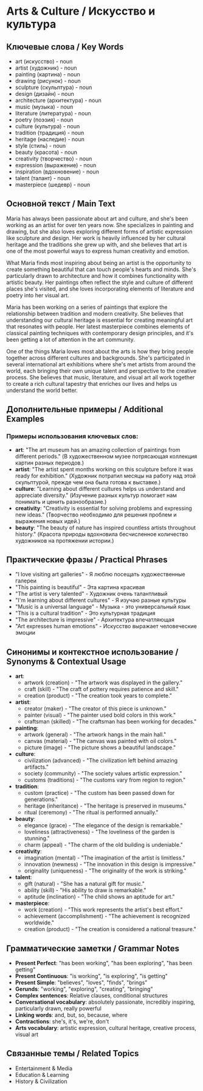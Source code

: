 # Arts & Culture / Искусство и культура

## Ключевые слова / Key Words
- art (искусство) - noun
- artist (художник) - noun
- painting (картина) - noun
- drawing (рисунок) - noun
- sculpture (скульптура) - noun
- design (дизайн) - noun
- architecture (архитектура) - noun
- music (музыка) - noun
- literature (литература) - noun
- poetry (поэзия) - noun
- culture (культура) - noun
- tradition (традиция) - noun
- heritage (наследие) - noun
- style (стиль) - noun
- beauty (красота) - noun
- creativity (творчество) - noun
- expression (выражение) - noun
- inspiration (вдохновение) - noun
- talent (талант) - noun
- masterpiece (шедевр) - noun

## Основной текст / Main Text

Maria has always been passionate about art and culture, and she's been working as an artist for over ten years now. She specializes in painting and drawing, but she also loves exploring different forms of artistic expression like sculpture and design. Her work is heavily influenced by her cultural heritage and the traditions she grew up with, and she believes that art is one of the most powerful ways to express human creativity and emotion.

What Maria finds most inspiring about being an artist is the opportunity to create something beautiful that can touch people's hearts and minds. She's particularly drawn to architecture and how it combines functionality with artistic beauty. Her paintings often reflect the style and culture of different places she's visited, and she loves incorporating elements of literature and poetry into her visual art.

Maria has been working on a series of paintings that explore the relationship between tradition and modern creativity. She believes that understanding our cultural heritage is essential for creating meaningful art that resonates with people. Her latest masterpiece combines elements of classical painting techniques with contemporary design principles, and it's been getting a lot of attention in the art community.

One of the things Maria loves most about the arts is how they bring people together across different cultures and backgrounds. She's participated in several international art exhibitions where she's met artists from around the world, each bringing their own unique talent and perspective to the creative process. She believes that music, literature, and visual art all work together to create a rich cultural tapestry that enriches our lives and helps us understand the world better.

## Дополнительные примеры / Additional Examples

### Примеры использования ключевых слов:
- **art**: "The art museum has an amazing collection of paintings from different periods." (В художественном музее потрясающая коллекция картин разных периодов.)
- **artist**: "The artist spent months working on this sculpture before it was ready for exhibition." (Художник потратил месяцы на работу над этой скульптурой, прежде чем она была готова к выставке.)
- **culture**: "Learning about different cultures helps us understand and appreciate diversity." (Изучение разных культур помогает нам понимать и ценить разнообразие.)
- **creativity**: "Creativity is essential for solving problems and expressing new ideas." (Творчество необходимо для решения проблем и выражения новых идей.)
- **beauty**: "The beauty of nature has inspired countless artists throughout history." (Красота природы вдохновила бесчисленное количество художников на протяжении истории.)

## Практические фразы / Practical Phrases

- "I love visiting art galleries" - Я люблю посещать художественные галереи
- "This painting is beautiful" - Эта картина красивая
- "The artist is very talented" - Художник очень талантливый
- "I'm learning about different cultures" - Я изучаю разные культуры
- "Music is a universal language" - Музыка - это универсальный язык
- "This is a cultural tradition" - Это культурная традиция
- "The architecture is impressive" - Архитектура впечатляющая
- "Art expresses human emotions" - Искусство выражает человеческие эмоции

## Синонимы и контекстное использование / Synonyms & Contextual Usage

- **art**: 
  - artwork (creation) - "The artwork was displayed in the gallery."
  - craft (skill) - "The craft of pottery requires patience and skill."
  - creation (product) - "The creation took years to complete."
- **artist**: 
  - creator (maker) - "The creator of this piece is unknown."
  - painter (visual) - "The painter used bold colors in this work."
  - craftsman (skilled) - "The craftsman has been working for decades."
- **painting**: 
  - artwork (general) - "The artwork hangs in the main hall."
  - canvas (material) - "The canvas was painted with oil colors."
  - picture (image) - "The picture shows a beautiful landscape."
- **culture**: 
  - civilization (advanced) - "The civilization left behind amazing artifacts."
  - society (community) - "The society values artistic expression."
  - customs (traditions) - "The customs vary from region to region."
- **tradition**: 
  - custom (practice) - "The custom has been passed down for generations."
  - heritage (inheritance) - "The heritage is preserved in museums."
  - ritual (ceremony) - "The ritual is performed annually."
- **beauty**: 
  - elegance (grace) - "The elegance of the design is remarkable."
  - loveliness (attractiveness) - "The loveliness of the garden is stunning."
  - charm (appeal) - "The charm of the old building is undeniable."
- **creativity**: 
  - imagination (mental) - "The imagination of the artist is limitless."
  - innovation (newness) - "The innovation in this design is impressive."
  - originality (uniqueness) - "The originality of the work is striking."
- **talent**: 
  - gift (natural) - "She has a natural gift for music."
  - ability (skill) - "His ability to draw is remarkable."
  - aptitude (inclination) - "The child shows an aptitude for art."
- **masterpiece**: 
  - work (creation) - "This work represents the artist's best effort."
  - achievement (accomplishment) - "The achievement is recognized worldwide."
  - creation (product) - "The creation is considered a national treasure."

## Грамматические заметки / Grammar Notes

- **Present Perfect**: "has been working", "has been exploring", "has been getting"
- **Present Continuous**: "is working", "is exploring", "is getting"
- **Present Simple**: "believes", "loves", "finds", "brings"
- **Gerunds**: "working", "exploring", "creating", "bringing"
- **Complex sentences**: Relative clauses, conditional structures
- **Conversational vocabulary**: absolutely passionate, incredibly inspiring, particularly drawn, really powerful
- **Linking words**: and, but, so, because, where
- **Contractions**: she's, it's, we're, don't
- **Arts vocabulary**: artistic expression, cultural heritage, creative process, visual art

## Связанные темы / Related Topics

- Entertainment & Media
- Education & Learning
- History & Civilization
